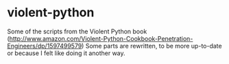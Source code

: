 violent-python
==============

Some of the scripts from the Violent Python book (http://www.amazon.com/Violent-Python-Cookbook-Penetration-Engineers/dp/1597499579)
Some parts are rewritten, to be more up-to-date or because I felt like doing it another way.
